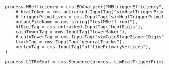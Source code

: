 
<pre>
process.MBefficiency = cms.EDAnalyzer("MBtriggerEfficiency",
    # hcalToken = cms.untracked.InputTag("simHcalTriggerPrimitiveDigis"),
    # triggerPrimitives = cms.InputTag("simHcalTriggerPrimitiveDigis"),
    outputFileName = cms.string("testMBeff.root"),
    hfDigiTag = cms.untracked.InputTag("hcalDigis"),
    caloTowerTag = cms.InputTag("towerMaker"),
    # caloTowerTag = cms.InputTag("simCaloStage2Layer1Digis"),
    trackTag = cms.InputTag("generalTracks"),
    vertexTag = cms.InputTag("offlinePrimaryVertices"),
)

process.L1TReEmul = cms.Sequence(process.simEcalTriggerPrimitiveDigis+process.simHcalTriggerPrimitiveDigis+process.SimL1Emulator+process.MBefficiency)

</pre>
